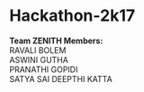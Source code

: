 # Hackathon-2k17

**Team ZENITH Members:**  
RAVALI BOLEM  
ASWINI GUTHA  
PRANATHI GOPIDI  
SATYA SAI DEEPTHI KATTA
